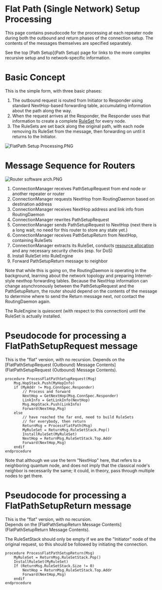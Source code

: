 # Flat Path (Single Network) Setup Processing #

This page contains pseudocode for the processing at each repeater node during both the outbound and return phases of the connection setup. The contents of the messages themselves are specified separately.

See the top [Path Setup](Path Setup) page for links to the more complex recursive setup and to network-specific information.

# Basic Concept #

This is the simple form, with three basic phases:

1. The outbound request is routed from Initiator to Responder using standard NextHop-based forwarding table, accumulating information about the path along the way.
1. When the request arrives at the Responder, the Responder uses that information to create a complete [RuleSet](RuleSet) for every node.
1. The RuleSets are set back along the original path, with each node removing its RuleSet from the message, then forwarding on until it returns to the Initiator.

![FlatPath Setup Processing.PNG](https://bitbucket.org/repo/R4A77B/images/4214376166-FlatPath%20Setup%20Processing.PNG)
# Message Sequence for Routers #

![Router software arch.PNG](https://bitbucket.org/repo/R4A77B/images/3492678423-Router%20software%20arch.PNG)
1. ConnectionManager receives PathSetupRequest from end node or another repeater or router
2. ConnectionManager requests NextHop from RoutingDaemon based on destination address
3. ConnectionManager receives NextHop address and link info from RoutingDaemon
4. ConnectionManager rewrites PathSetupRequest
5. ConnectionManager sends PathSetupRequest to NextHop
   (next there is a long wait; no need for this router to store any state yet.)
6. ConnectionManager receives PathSetupReturn from NextHop, containing RuleSets
7. ConnectionManager extracts its RuleSet, conducts [resource allocation](Resource_Allocation.md) and any necessary security checks (esp. for DoS)
8. Install RuleSet into RuleEngine
9. Forward PathSetupReturn message to neighbor

Note that while this is going on, the RoutingDaemon is operating in the background, learning about the network topology and preparing Internet-style nexthop forwarding tables.  Because the NextHop information can change asynchronously between the PathSetupRequest and the PathSetupReturn, the router should depend on the contents of the message to determine where to send the Return message next, _not_ contact the RoutingDaemon again.

The RuleEngine is quiescent (with respect to this connection) until the RuleSet is actually installed.

# Pseudocode for processing a FlatPathSetupRequest message #

This is the "flat" version, with no recursion.
Depends on the [FlatPathSetupRequest (Outbound) Message Contents](FlatPathSetupRequest (Outbound) Message Contents).

    procedure ProcessFlatPathSetupRequest(Msg)
        Msg.HopStack.Push(MyHopInfo)
        if (MyAddr != Msg.ConnSpec.Responder)
            // Process and forward
            NextHop = GetNextHop(Msg.ConnSpec.Responder)
            LinkInfo = GetLinkInfo(NextHop)
            Msg.HopStack.Push(LinkInfo)
            Forward(NextHop,Msg)
        else
            // have reached the far end, need to build RuleSets
            // for everybody, then return
            ReturnMsg = ProcessFlatPath(Msg)
            MyRuleSet = ReturnMsg.RuleSetStack.Pop()
            InstallRuleSet(MyRuleSet)
            NextHop = ReturnMsg.RuleSetStack.Top.Addr
            Forward(NextHop,Msg)
        endif        
    endprocedure

Note that although we use the term "NextHop" here, that refers to a neighboring quantum node, and does not imply that the classical node's neighbor is necessarily the same; it could, in theory, pass through multiple nodes to get there.

# Pseudocode for processing a FlatPathSetupReturn message #

This is the "flat" version, with no recursion.  
Depends on the [FlatPathSetupReturn Message Contents](FlatPathSetupReturn Message Contents).

The RuleSetStack should only be empty if we are the "Initiator" node of the original request, so this should be followed by initiating the connection.

    procedure ProcessFlatPathSetupReturn(Msg)
        MyRuleSet = ReturnMsg.RuleSetStack.Pop()
        InstallRuleSet(MyRuleSet)
        If (ReturnMsg.RuleSetStack.Size != 0)
            NextHop = ReturnMsg.RuleSetStack.Top.Addr
            Forward(NextHop,Msg)
        endif
    endprocedure

